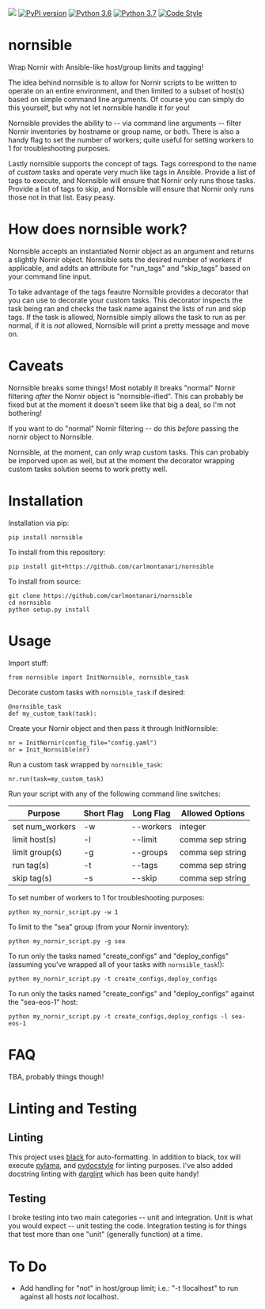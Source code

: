 ![](https://github.com/carlmontanari/nornsible/workflows/build/badge.svg)
[![PyPI version](https://badge.fury.io/py/nornsible.svg)](https://badge.fury.io/py/nornsible)
[![Python 3.6](https://img.shields.io/badge/python-3.6-blue.svg)](https://www.python.org/downloads/release/python-360/)
[![Python 3.7](https://img.shields.io/badge/python-3.7-blue.svg)](https://www.python.org/downloads/release/python-370/)
[![Code Style](https://img.shields.io/badge/code%20style-black-000000.svg)](https://github.com/ambv/black)

nornsible
=======

Wrap Nornir with Ansible-like host/group limits and tagging!

The idea behind nornsible is to allow for Nornir scripts to be written to operate on an entire environment, and then limited to a subset of host(s) based on simple command line arguments. Of course you can simply do this yourself, but why not let nornsible handle it for you!

Nornsible provides the ability to -- via command line arguments -- filter Nornir inventories by hostname or group name, or both. There is also a handy flag to set the number of workers; quite useful for setting workers to 1 for troubleshooting purposes.

Lastly nornsible supports the concept of tags. Tags correspond to the name of *custom* tasks and operate very much like tags in Ansible. Provide a list of tags to execute, and Nornsible will ensure that Nornir only runs those tasks. Provide a list of tags to skip, and Nornsible will ensure that Nornir only runs those not in that list. Easy peasy.


# How does nornsible work?

Nornsible accepts an instantiated Nornir object as an argument and returns a slightly Nornir object. Nornsible sets the desired number of workers if applicable, and addts an attribute for "run_tags" and "skip_tags" based on your command line input.

To take advantage of the tags feautre Nornsible provides a decorator that you can use to decorate your custom tasks. This decorator inspects the task being ran and checks the task name against the lists of run and skip tags. If the task is allowed, Nornsible simply allows the task to run as per normal, if it is *not* allowed, Nornsible will print a pretty message and move on.


# Caveats

Nornsible breaks some things! Most notably it breaks "normal" Nornir filtering *after* the Nornir object is "nornsible-ified". This can probably be fixed but at the moment it doesn't seem like that big a deal, so I'm not bothering!

If you want to do "normal" Nornir filtering -- do this *before* passing the nornir object to Nornsible.

Nornsible, at the moment, can only wrap custom tasks. This can probably be imporved upon as well, but at the moment the decorator wrapping custom tasks solution seems to work pretty well.


# Installation

Installation via pip:

```
pip install nornsible
```

To install from this repository:

```
pip install git+https://github.com/carlmontanari/nornsible
```

To install from source:

```
git clone https://github.com/carlmontanari/nornsible
cd nornsible
python setup.py install
```


# Usage

Import stuff:

```
from nornsible import InitNornsible, nornsible_task
```

Decorate custom tasks with `nornsible_task` if desired:

```
@nornsible_task
def my_custom_task(task):
```

Create your Nornir object and then pass it through InitNornsible:

```
nr = InitNornir(config_file="config.yaml")
nr = Init_Nornsible(nr)
```

Run a custom task wrapped by `nornsible_task`:

```
nr.run(task=my_custom_task)
```

Run your script with any of the following command line switches:

| Purpose          | Short Flag    | Long Flag  | Allowed Options
| -----------------|---------------|------------|-------------------|
| set num_workers  | -w            | --workers  | integer           |
| limit host(s)    | -l            | --limit    | comma sep string  |
| limit group(s)   | -g            | --groups   | comma sep string  |
| run tag(s)       | -t            | --tags     | comma sep string  |
| skip tag(s)      | -s            | --skip     | comma sep string  |

To set number of workers to 1 for troubleshooting purposes:

```
python my_nornir_script.py -w 1
```

To limit to the "sea" group (from your Nornir inventory):

```
python my_nornir_script.py -g sea
```

To run only the tasks named "create_configs" and "deploy_configs" (assuming you've wrapped all of your tasks with `nornsible_task`!):

```
python my_nornir_script.py -t create_configs,deploy_configs
```

To run only the tasks named "create_configs" and "deploy_configs" against the "sea-eos-1" host:

```
python my_nornir_script.py -t create_configs,deploy_configs -l sea-eos-1
```


# FAQ

TBA, probably things though!

# Linting and Testing

## Linting

This project uses [black](https://github.com/psf/black) for auto-formatting. In addition to black, tox will execute [pylama](https://github.com/klen/pylama), and [pydocstyle](https://github.com/PyCQA/pydocstyle) for linting purposes. I've also added docstring linting with [darglint](https://github.com/terrencepreilly/darglint) which has been quite handy!

## Testing

I broke testing into two main categories -- unit and integration. Unit is what you would expect -- unit testing the code. Integration testing is for things that test more than one "unit" (generally function) at a time.


# To Do

- Add handling for "not" in host/group limit; i.e.: "-t !localhost" to run against all hosts *not* localhost.
